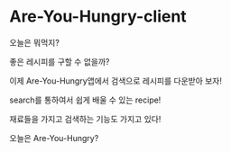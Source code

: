 # Are-You-Hungry-client



오늘은 뭐먹지? 


좋은 레시피를 구할 수 없을까?

이제 Are-You-Hungry앱에서 검색으로 레시피를 다운받아 보자!

search를 통하여서 쉽게 배울 수 있는 recipe!

재료들을 가지고 검색하는 기능도 가지고 있다!

오늘은 Are-You-Hungry?
